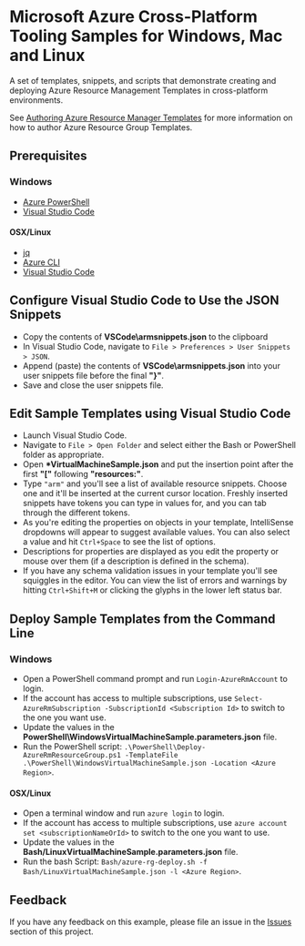 # Microsoft Azure Cross-Platform Tooling Samples for Windows, Mac and Linux
A set of templates, snippets, and scripts that demonstrate creating and deploying Azure Resource Management Templates in cross-platform environments.

See [Authoring Azure Resource Manager Templates](https://azure.microsoft.com/en-us/documentation/articles/resource-group-authoring-templates/) for more information on how to author Azure Resource Group Templates. 

## Prerequisites

### Windows
* [Azure PowerShell](https://www.microsoft.com/web/handlers/webpi.ashx?command=getinstallerredirect&appid=WindowsAzurePowershellGet)
* [Visual Studio Code](https://code.visualstudio.com/Download)

#### OSX/Linux
* [jq](http://stedolan.github.io/jq/)
* [Azure CLI](https://azure.microsoft.com/en-us/documentation/articles/xplat-cli-install)
* [Visual Studio Code](https://code.visualstudio.com/Download)

## Configure Visual Studio Code to Use the JSON Snippets
* Copy the contents of **VSCode\armsnippets.json** to the clipboard
* In Visual Studio Code, navigate to `File > Preferences > User Snippets > JSON`.
* Append (paste) the contents of **VSCode\armsnippets.json** into your user snippets file before the final **"}"**.
* Save and close the user snippets file.

## Edit Sample Templates using Visual Studio Code
* Launch Visual Studio Code.
* Navigate to `File > Open Folder` and select either the Bash or PowerShell folder as appropriate.
* Open **\*VirtualMachineSample.json** and put the insertion point after the first **"["** following **"resources:"**.
* Type `"arm"` and you'll see a list of available resource snippets. Choose one and it'll be inserted at the current cursor location. Freshly inserted snippets have tokens you can type in values for, and you can tab through the different tokens. 
* As you're editing the properties on objects in your template, IntelliSense dropdowns will appear to suggest available values. You can also select a value and hit `Ctrl+Space` to see the list of options.
* Descriptions for properties are displayed as you edit the property or mouse over them (if a description is defined in the schema).
* If you have any schema validation issues in your template you'll see squiggles in the editor. You can view the list of errors and warnings by hitting `Ctrl+Shift+M` or clicking the glyphs in the lower left status bar.

## Deploy Sample Templates from the Command Line

### Windows
* Open a PowerShell command prompt and run `Login-AzureRmAccount` to login.
* If the account has access to multiple subscriptions, use `Select-AzureRmSubscription -SubscriptionId <Subscription Id>` to switch to the one you want use.
* Update the values in the **PowerShell\WindowsVirtualMachineSample.parameters.json** file.
* Run the PowerShell script: `.\PowerShell\Deploy-AzureRmResourceGroup.ps1 -TemplateFile .\PowerShell\WindowsVirtualMachineSample.json -Location <Azure Region>`.

#### OSX/Linux
* Open a terminal window and run `azure login` to login.
* If the account has access to multiple subscriptions, use `azure account set <subscriptionNameOrId>` to switch to the one you want to use.
* Update the values in the **Bash/LinuxVirtualMachineSample.parameters.json** file.
* Run the bash Script: `Bash/azure-rg-deploy.sh -f Bash/LinuxVirtualMachineSample.json -l <Azure Region>`.

## Feedback
If you have any feedback on this example, please file an issue in the [Issues](https://github.com/Azure/azure-xplat-arm-tooling/issues) section of this project.
